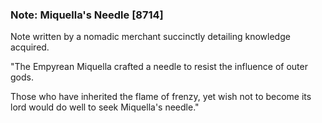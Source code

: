 ### Note: Miquella's Needle [8714]

Note written by a nomadic merchant succinctly detailing knowledge acquired.

"The Empyrean Miquella crafted a needle to resist the influence of outer gods.

Those who have inherited the flame of frenzy, yet wish not to become its lord would do well to seek Miquella's needle."